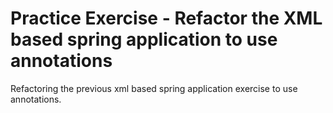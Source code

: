 # Practice Exercise - Refactor the XML based spring application to use annotations

Refactoring the previous xml based spring application exercise to use annotations.